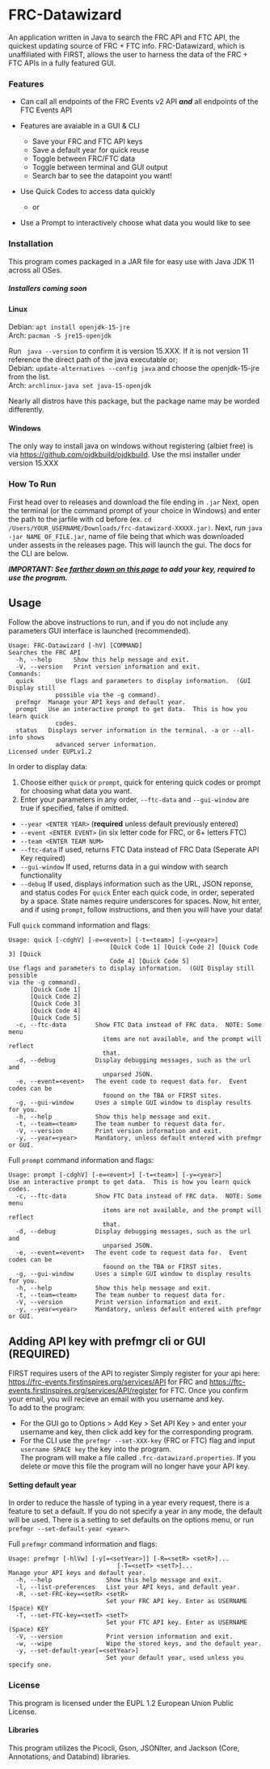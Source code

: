 # FRC-Datawizard
An application written in Java to search the FRC API and FTC API, the quickest updating source of FRC + FTC info. FRC-Datawizard, which is unaffiliated with FIRST, allows the user to harness the data of the FRC + FTC APIs in a fully featured GUI.

### Features
- Can call all endpoints of the FRC Events v2 API ***and*** all endpoints of the FTC Events API
- Features are avaiable in a GUI & CLI
  - Save your FRC and FTC API keys
  - Save a default year for quick reuse
  - Toggle between FRC/FTC data
  - Toggle between terminal and GUI output
  - Search bar to see the datapoint you want!
  
- Use Quick Codes to access data quickly
    - or
- Use a Prompt to interactively choose what data you would like to see
  

### Installation
This program comes packaged in a JAR file for easy use with Java JDK 11 across all OSes.

##### Installers coming soon


#### Linux
Debian: `apt install openjdk-15-jre`  
Arch: `pacman -S jre15-openjdk`  

Run ` java --version` to confirm it is version 15.XXX.  If it is not version 11 reference the direct path of the java executable or;  
Debian: `update-alternatives --config java` and choose the openjdk-15-jre from the list.  
Arch: `archlinux-java set java-15-openjdk`  

Nearly all distros have this package, but the package name may be worded differently.  

#### Windows
The only way to install java on windows without registering (albiet free) is via https://github.com/ojdkbuild/ojdkbuild.  Use the msi installer under version 15.XXX

### How To Run
First head over to releases and download the file ending in `.jar`
Next, open the terminal (or the command prompt of your choice in Windows) and enter the path to the jarfile with cd before (ex. `cd /Users/YOUR_USERNAME/Downloads/frc-datawizard-XXXXX.jar)`.  Next, run `java -jar NAME_OF_FILE.jar`, name of file being that which was downloaded under assests in the releases page. This will launch the gui.  The docs for the CLI are below.

****_IMPORTANT: See [farther down on this page](#adding-key-with-prefmgr) to add your key, required to use the program._****

## Usage
Follow the above instructions to run, and if you do not include any parameters GUI interface is launched (recommended).
```
Usage: FRC-Datawizard [-hV] [COMMAND]
Searches the FRC API
  -h, --help      Show this help message and exit.
  -V, --version   Print version information and exit.
Commands:
  quick      Use flags and parameters to display information.  (GUI Display still
             possible via the -g command).
  prefmgr  Manage your API keys and default year.
  prompt   Use an interactive prompt to get data.  This is how you learn quick
             codes.
  status   Displays server information in the terminal. -a or --all-info shows
             advanced server information.
Licensed under EUPLv1.2
```
In order to display data:
1.  Choose either `quick` or `prompt`, quick for entering quick codes or prompt for choosing what data you want.
2.  Enter your parameters in any order, `--ftc-data` and `--gui-window` are true if specified, false if omitted.
* `--year <ENTER YEAR>` (****required**** unless default previously entered)
* `--event <ENTER EVENT>` (in six letter code for FRC, or 6+ letters FTC)
* `--team <ENTER TEAM NUM>`  
* `--ftc-data` If used, returns FTC Data instead of FRC Data (Seperate API Key required)
* `--gui-window` If used, returns data in a gui window with search functionality
* `--debug` If used, displays information such as the URL, JSON reponse, and status codes
For `quick` Enter each quick code, in order, seperated by a space.  State names require underscores for spaces.
Now, hit enter, and if using `prompt`, follow instructions, and then you will have your data!

Full `quick` command information and flags:
```
Usage: quick [-cdghV] [-e=<event>] [-t=<team>] [-y=<year>]
                            [Quick Code 1] [Quick Code 2] [Quick Code 3] [Quick 
                            Code 4] [Quick Code 5]
Use flags and parameters to display information.  (GUI Display still possible
via the -g command).
      [Quick Code 1]
      [Quick Code 2]
      [Quick Code 3]
      [Quick Code 4]
      [Quick Code 5]
  -c, --ftc-data        Show FTC Data instead of FRC data.  NOTE: Some menu
                          items are not available, and the prompt will reflect
                          that.
  -d, --debug           Display debugging messages, such as the url and
                          unparsed JSON.
  -e, --event=<event>   The event code to request data for.  Event codes can be
                          foound on the TBA or FIRST sites.
  -g, --gui-window      Uses a simple GUI window to display results for you.
  -h, --help            Show this help message and exit.
  -t, --team=<team>     The team number to request data for.
  -V, --version         Print version information and exit.
  -y, --year=<year>     Mandatory, unless default entered with prefmgr or GUI.
```
Full `prompt` command information and flags:
```
Usage: prompt [-cdghV] [-e=<event>] [-t=<team>] [-y=<year>]
Use an interactive prompt to get data.  This is how you learn quick codes.
  -c, --ftc-data        Show FTC Data instead of FRC data.  NOTE: Some menu
                          items are not available, and the prompt will reflect
                          that.
  -d, --debug           Display debugging messages, such as the url and
                          unparsed JSON.
  -e, --event=<event>   The event code to request data for.  Event codes can be
                          foound on the TBA or FIRST sites.
  -g, --gui-window      Uses a simple GUI window to display results for you.
  -h, --help            Show this help message and exit.
  -t, --team=<team>     The team number to request data for.
  -V, --version         Print version information and exit.
  -y, --year=<year>     Mandatory, unless default entered with prefmgr or GUI.
  ```

## Adding API key with prefmgr cli or GUI  (REQUIRED)
FIRST requires users of the API to register Simply register for your api here: https://frc-events.firstinspires.org/services/API for FRC and https://ftc-events.firstinspires.org/services/API/register for FTC.  Once you confirm your email, you will recieve an email with you username and key.  
To add to the program:
- For the GUI go to Options > Add Key > Set API Key > and enter your username and key, then click add key for the corresponding program. 
- For the CLI use the `prefmgr --set-XXX-key` (FRC or FTC) flag and input `username SPACE key` the key into the program.  
The program will make a file called `.frc-datawizard.properties`.  If you delete or move this file the program will no longer have your API key.  

#### Setting default year
In order to reduce the hassle of typing in a year every request, there is a feature to set a default.  If you do not specify a year in any mode, the default will be used.  There is a setting to set defaults on the options menu, or run `prefmgr --set-default-year <year>`.

Full `prefmgr` command information and flags:
```
Usage: prefmgr [-hlVw] [-y[=<setYear>]] [-R=<setR> <setR>]...
                              [-T=<setT> <setT>]...
Manage your API keys and default year.
  -h, --help               Show this help message and exit.
  -l, --list-preferences   List your API keys, and default year.
  -R, --set-FRC-key=<setR> <setR>
                           Set your FRC API key. Enter as USERNAME (Space) KEY
  -T, --set-FTC-key=<setT> <setT>
                           Set your FTC API key. Enter as USERNAME (Space) KEY
  -V, --version            Print version information and exit.
  -w, --wipe               Wipe the stored keys, and the default year.
  -y, --set-default-year[=<setYear>]
                           Set your default year, used unless you specify one.
```
### License
This program is licensed under the EUPL 1.2 European Union Public License. 
#### Libraries
This program utilizes the Picocli, Gson, JSONIter, and Jackson (Core, Annotations, and Databind) libraries.
